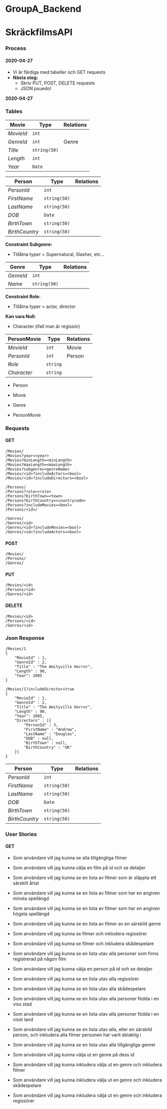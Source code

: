 # GroupA_Backend
# SkräckfilmsAPI



### Process

#### 2020-04-27

* Vi är färdiga med tabeller och GET requests
* **Nästa steg:** 
  * Skriv PUT, POST, DELETE requests 
  * JSON psuedo!

**2020-04-27**



### Tables

| Movie     | Type         | Relations |
| --------- | ------------ | --------- |
| *MovieId* | `int`        |           |
| *GenreId* | `int`        | Genre     |
| *Title*   | `string(50)` |           |
| *Length*  | `int`        |           |
| *Year*    | `Date`       |           |

| Person         | Type         | Relations |
| -------------- | ------------ | --------- |
| *PersonId*     | `int`        |           |
| *FirstName*    | `string(50)` |           |
| *LastName*     | `string(50)` |           |
| *DOB*          | `Date`       |           |
| *BirthTown*    | `string(50)` |           |
| *BirthCountry* | `string(50)` |           |



**Constraint Subgenre:** 

* Tillåtna typer = Supernatural, Slasher, etc...

| Genre     | Type         | Relations |
| --------- | ------------ | --------- |
| *GenreId* | `int`        |           |
| *Name*    | `string(50)` |           |



**Constraint Role:** 

* Tillåtna typer = actor, director

**Kan vara Null:**

* Character (ifall man är regissör)

| PersonMovie | Type     | Relations |
| ----------- | -------- | --------- |
| *MovieId*   | `int`    | Movie     |
| *PersonId*  | `int`    | Person    |
| *Role*      | `string` |           |
| *Character* | `string` |           |

* Person

* Movie
* Genre

* PersonMovie



### Requests

#### GET

```
/Movies/
/Movies?year=<year>
/Movies?minLength=<minLength>
/Movies?maxLength=<maxLength>
/Movies?subgenre=<genreName>
/Movies/<id>?includeActors=<bool>
/Movies/<id>?includeDirectors=<bool>

/Persons/ 
/Persons?role=<role>
/Persons?birthTown=<town>
/Persons?birthCountry=<countrycode>
/Persons?includeMovies=<bool>
/Persons/<id>/

/Genres/
/Genres/<id>
/Genres/<id>?includeMovies=<bool>
/Genres/<id>?includeActors=<bool>
```

#### POST

```
/Movies/
/Persons/ 
/Genres/
```

#### PUT

```
/Movies/<id>
/Persons/<id>
/Genres/<id>
```

#### DELETE

```
/Movies/<id>
/Persons/<id>
/Genres/<id>
```



### Json Response

```
/Movies/1
{
	"MovieId" : 1,
	"GenreId" : 2,
	"Title" : "The Amityville Horror",
	"Length" : 90, 
	"Year": 2005
}

/Movies/1?includeDirector=true
{
	"MovieId" : 1,
	"GenreId" : 2,
	"Title" : "The Amityville Horror",
	"Length" : 90, 
	"Year": 2005,
	"Directors" : [{
		"PersonId" : 3,
		"FirstName" : "Andrew",
		"LastName" : "Douglas",
		"DOB" : null,
		"BirthTown" : null,
		"BirthCountry" : "UK"
    }]
}
```

| Person         | Type         | Relations |
| -------------- | ------------ | --------- |
| *PersonId*     | `int`        |           |
| *FirstName*    | `string(50)` |           |
| *LastName*     | `string(50)` |           |
| *DOB*          | `Date`       |           |
| *BirthTown*    | `string(50)` |           |
| *BirthCountry* | `string(50)` |           |



### User Stories

#### GET

* Som användare vill jag kunna se alla tillgängliga filmer
* Som användare vill jag kunna välja en film på id och se detaljer
* Som användare vill jag kunna se en lista av filmer som är släppta ett särskilt årtal
* Som användare vill jag kunna se en lista av filmer som har en angiven minsta spellängd
* Som användare vill jag kunna se en lista av filmer som har en angiven högsta spellängd
* Som användare vill jag kunna se en lista av filmer av en särskild genre
* Som användare vill jag kunna se filmer och inkludera regissörer
* Som användare vill jag kunna se filmer och inkludera skådespelare



* Som användare vill jag kunna se en lista utav alla personer som finns registrerad på någon film
* Som användare vill jag kunna välja en person på id och se detaljer
* Som användare vill jag kunna se en lista utav alla regissörer
* Som användare vill jag kunna se en lista utav alla skådespelare
* Som användare vill jag kunna se en lista utav alla personer födda i en viss stad
* Som användare vill jag kunna se en lista utav alla personer födda i en visst land
* Som användare vill jag kunna se en lista utav alla, eller en särskild person, och inkludera alla filmer personen har varit delaktig i



* Som användare vill jag kunna se en lista utav alla tillgängliga genrer
* Som användare vill jag kunna välja ut en genre på dess id 
* Som användare vill jag kunna inkludera välja ut en genre och inkludera filmer
* Som användare vill jag kunna inkludera välja ut en genre och inkludera skådespelare
* Som användare vill jag kunna inkludera välja ut en genre och inkludera regissörer

